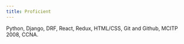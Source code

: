 ```yaml
---
title: Proficient
---
```


Python, Django, DRF, React, Redux, HTML/CSS, Git and Github, MCITP 2008, CCNA.
